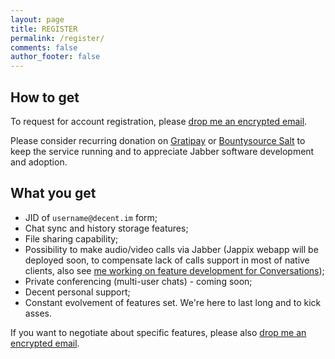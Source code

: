 ```yaml
---
layout: page
title: REGISTER
permalink: /register/
comments: false
author_footer: false
---
```


## How to get

To request for account registration, please [drop me an encrypted email](https://encrypt.to/0xD56A7CD0C6FCDB11).

Please consider recurring donation on [Gratipay](https://gratipay.com/decent-im) or [Bountysource Salt](https://salt.bountysource.com/teams/decent-im) to keep the service running and to appreciate Jabber software development and adoption.

## What you get

 - JID of `username@decent.im` form;
 - Chat sync and history storage features;
 - File sharing capability;
 - Possibility to make audio/video calls via Jabber (Jappix webapp will be deployed soon, to compensate lack of calls support in most of native clients, also see [me working on feature development for Conversations](https://www.bountysource.com/issues/18153806-support-audio-video-calls-encryption/backers));
 - Private conferencing (multi-user chats) - coming soon;
 - Decent personal support;
 - Constant evolvement of features set. We're here to last long and to kick asses.

If you want to negotiate about specific features, please also [drop me an encrypted email](https://encrypt.to/0xD56A7CD0C6FCDB11).
